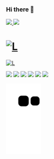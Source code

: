### Hi there 👋

<!--
**Luckmaiqui/Luckmaiqui** is a ✨ _special_ ✨ repository because its `README.md` (this file) appears on your GitHub profile.
-->

<div>
<a href="https://github.com/Luckmaiqui">
<img height="180em" src="https://github-readme-stats.vercel.app/api/top-langs/?username=Luckmaiqui&layout=compact&langs_count=7&theme=dracula"/>
<img height="180em" src="https://github-readme-stats.vercel.app/api?username=Luckmaiqui&show_icons=true&theme=dracula&include_all_commits=true&count_private=true"/>
</div>

#     ![L](https://user-images.githubusercontent.com/97205232/184692557-d5173777-00bf-40f0-b25f-28a4fddd95bd.png)
![L](https://user-images.githubusercontent.com/97205232/184692760-3fbc7111-7d1e-48d1-ba7b-971a185e8ebd.jpg)


<div>
<a href="https://api.whatsapp.com/send/?phone=5518991086645&text=*Ol%C3%A1%2C%20boa%20tarde*%21" target="_blank"><img src="https://img.shields.io/badge/Whatsapp-%43FFBB?style=for-the-badge" target="_blank"></a>
<a href="https://www.linkedin.com/in/luckas-peres-950606239" target="_blank"><img src="https://img.shields.io/badge/-LinkedIn-%230077B5?style=for-the-badge" target="_blank"></a>
<a href = "mailto:contato@Luckmaiqui"><img src="https://img.shields.io/badge/Gmail-D14836?style=for-the-badge" target="_blank"></a>
<a href="https://www.youtube.com/channel/UCWYWucnR5Zamq-f8rt-Hqmg" target="_blank"><img src="https://img.shields.io/badge/YouTube-FF0000?style=for-the-badge" target="_blank"></a>
<a href="https://instagram.com/luck.luckas" target="_blank"><img src="https://img.shields.io/badge/-Instagram-%23E4405F?style=for-the-badge" target="_blank"></a>
<a href="https://instagram.com/luck.maiqui" target="_blank"><img src="https://img.shields.io/badge/-Instagram-%23E4405F?style=for-the-badge" target="_blank"></a>
</div>

  ![Snake animation](https://github.com/Luckmaiqui/Luckmaiqui/blob/output/github-contribution-grid-snake.svg)
